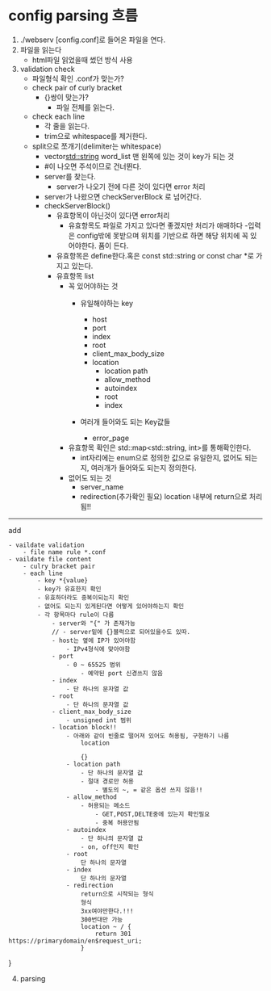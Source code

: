 # config parsing 흐름

1. ./webserv [config.conf]로 들어온 파일을 연다.
2. 파일을 읽는다
    - html파일 읽었을때 썼던 방식 사용
3. validation check
    - 파일형식 확인 .conf가 맞는가?
    - check pair of curly bracket
        - {}쌍이 맞는가?
            - 파일 전체를 읽는다.
    - check each line
        - 각 줄을 읽는다.
        - trim으로 whitespace를 제거한다.
    - split으로 쪼개기(delimiter는 whitespace)
        - vector<std::string> word_list 맨 왼쪽에 있는 것이 key가 되는 것
        - #이 나오면 주석이므로 건너뛴다.
        - server를 찾는다.
            - server가 나오기 전에 다른 것이 있다면 error 처리
        - server가 나왔으면 checkServerBlock 로 넘어간다.
        - checkServerBlock()
            - 유효항목이 아닌것이 있다면 error처리
                - 유효항목도 파일로 가지고 있다면 좋겠지만 처리가 애매하다
                    -입력은 config밖에 못받으며 위치를 기반으로 하면 해당 위치에 꼭 있어야한다.
                    품이 든다.
            - 유효항목은 define한다.혹은 const std::string or const char *로 가지고 있는다.
            - 유효항목 list
                - 꼭 있어야하는 것
                    - 유일해야하는 key
                        - host
                        - port
                        - index
                        - root
                        - client_max_body_size
                        - location
                            - location path
                            - allow_method
                            - autoindex
                            - root
                            - index
                            
                    - 여러개 들어와도 되는 Key값들
                        - error_page
                - 유효항목 확인은 std::map<std::string, int>를 통해확인한다.
                    - int자리에는 enum으로 정의한 값으로 유일한지, 없어도 되는지, 여러개가 들어와도 되는지 정의한다.
                - 없어도 되는 것
                    - server_name
                    - redirection(추가확인 필요)
                        location 내부에 return으로 처리됨!!
            
---
add

	- vaildate validation
		- file name rule *.conf
	- vaildate file content
		- culry bracket pair
		- each line
			- key *{value} 
			- key가 유효한지 확인
			- 유효하더라도 중복이되는지 확인
			- 없어도 되는지 있게된다면 어떻게 있어야하는지 확인
			- 각 항목마다 rule이 다름 
				- server와 "{" 가 존재가능
				// - server밑에 {}블럭으로 되어있을수도 있따.
				- host는 옆에 IP가 있어야함
					- IPv4형식에 맞아야함 
				- port
					- 0 ~ 65525 범위
						- 예약된 port 신경쓰지 않음
				- index
					- 단 하나의 문자열 값
				- root
					- 단 하나의 문자열 값
				- client_max_body_size
					- unsigned int 범위
				- location block!!
					- 아래와 같이 빈줄로 떨어져 있어도 허용됨, 구현하기 나름
						location

						{}
					- location path
						- 단 하나의 문자열 값
						- 절대 경로만 허용
							- 별도의 ~, = 같은 옵션 쓰지 않음!!
					- allow_method
						- 허용되는 메소드
							- GET,POST,DELTE중에 있는지 확인필요
							- 중복 허용안됨
					- autoindex
						- 단 하나의 문자열 값
						- on, off인지 확인
					- root
						단 하나의 문자열
					- index
						단 하나의 문자열
					- redirection
						return으로 시작되는 형식
						형식
						3xx여야만한다.!!!
						300번대만 가능
						location ~ / {
							return 301 https://primarydomain/en$request_uri;
						}
}


4. parsing
